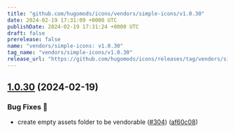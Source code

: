 ```yaml
---
title: "github.com/hugomods/icons/vendors/simple-icons/v1.0.30"
date: 2024-02-19 17:31:09 +0000 UTC
publishDate: 2024-02-19 17:31:24 +0000 UTC
draft: false
prerelease: false
name: "vendors/simple-icons: v1.0.30"
tag_name: "vendors/simple-icons/v1.0.30"
release_url: "https://github.com/hugomods/icons/releases/tag/vendors/simple-icons/v1.0.30"
---
```


## [1.0.30](https://github.com/hugomods/icons/compare/vendors/simple-icons/v1.0.29...vendors/simple-icons/v1.0.30) (2024-02-19)


### Bug Fixes 🐞

* create empty assets folder to be vendorable ([#304](https://github.com/hugomods/icons/issues/304)) ([af60c08](https://github.com/hugomods/icons/commit/af60c08eae72bc49233703dfb5ad3f305169e953))
